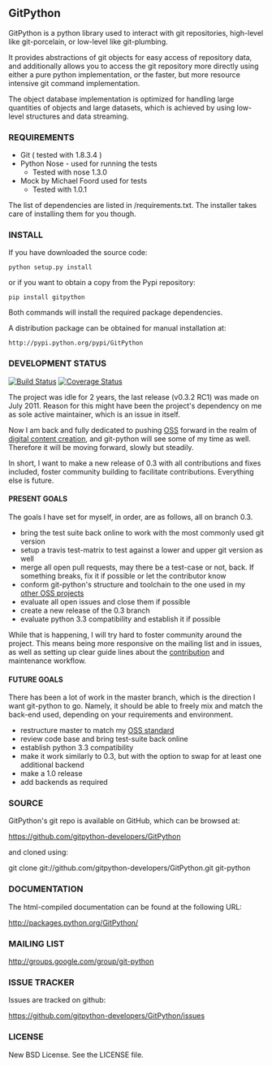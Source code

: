 ## GitPython

GitPython is a python library used to interact with git repositories, high-level like git-porcelain, or low-level like git-plumbing.

It provides abstractions of git objects for easy access of repository data, and additionally allows you to access the git repository more directly using either a pure python implementation, or the faster, but more resource intensive git command implementation.

The object database implementation is optimized for handling large quantities of objects and large datasets, which is achieved by using low-level structures and data streaming.

### REQUIREMENTS

* Git ( tested with 1.8.3.4 )
* Python Nose - used for running the tests
    -  Tested with nose 1.3.0
* Mock by Michael Foord used for tests
    - Tested with 1.0.1

The list of dependencies are listed in /requirements.txt. The installer takes care of installing them for you though.

### INSTALL

If you have downloaded the source code:

    python setup.py install

or if you want to obtain a copy from the Pypi repository:

    pip install gitpython

Both commands will install the required package dependencies.

A distribution package can be obtained for manual installation at:

    http://pypi.python.org/pypi/GitPython

### DEVELOPMENT STATUS

[![Build Status](https://travis-ci.org/gitpython-developers/GitPython.svg?branch=0.3)](https://travis-ci.org/gitpython-developers/GitPython)
[![Coverage Status](https://coveralls.io/repos/gitpython-developers/GitPython/badge.png)](https://coveralls.io/r/gitpython-developers/GitPython)

The project was idle for 2 years, the last release (v0.3.2 RC1) was made on July 2011. Reason for this might have been the project's dependency on me as sole active maintainer, which is an issue in itself.

Now I am back and fully dedicated to pushing [OSS](https://github.com/Byron/bcore) forward in the realm of [digital content creation](http://gooseberry.blender.org/), and git-python will see some of my time as well. Therefore it will be moving forward, slowly but steadily.

In short, I want to make a new release of 0.3 with all contributions and fixes included, foster community building to facilitate contributions. Everything else is future.

#### PRESENT GOALS

The goals I have set for myself, in order, are as follows, all on branch 0.3.

* bring the test suite back online to work with the most commonly used git version
* setup a travis test-matrix to test against a lower and upper git version as well
* merge all open pull requests, may there be a test-case or not, back. If something breaks, fix it if possible or let the contributor know
* conform git-python's structure and toolchain to the one used in my [other OSS projects](https://github.com/Byron/bcore)
* evaluate all open issues and close them if possible
* create a new release of the 0.3 branch
* evaluate python 3.3 compatibility and establish it if possible

While that is happening, I will try hard to foster community around the project. This means being more responsive on the mailing list and in issues, as well as setting up clear guide lines about the [contribution](http://rfc.zeromq.org/spec:22) and maintenance workflow.

#### FUTURE GOALS

There has been a lot of work in the master branch, which is the direction I want git-python to go. Namely, it should be able to freely mix and match the back-end used, depending on your requirements and environment.

* restructure master to match my [OSS standard](https://github.com/Byron/bcore)
* review code base and bring test-suite back online
* establish python 3.3 compatibility
* make it work similarly to 0.3, but with the option to swap for at least one additional backend
* make a 1.0 release
* add backends as required

### SOURCE


GitPython's git repo is available on GitHub, which can be browsed at:

https://github.com/gitpython-developers/GitPython

and cloned using:

git clone git://github.com/gitpython-developers/GitPython.git git-python


### DOCUMENTATION

The html-compiled documentation can be found at the following URL:

http://packages.python.org/GitPython/

### MAILING LIST

http://groups.google.com/group/git-python

### ISSUE TRACKER

Issues are tracked on github:

https://github.com/gitpython-developers/GitPython/issues

### LICENSE

New BSD License.  See the LICENSE file.
